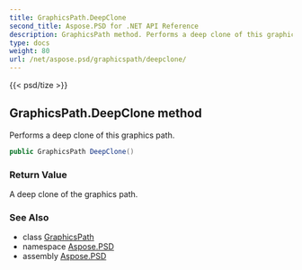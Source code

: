 ```yaml
---
title: GraphicsPath.DeepClone
second_title: Aspose.PSD for .NET API Reference
description: GraphicsPath method. Performs a deep clone of this graphics path
type: docs
weight: 80
url: /net/aspose.psd/graphicspath/deepclone/
---
```

{{< psd/tize >}}
## GraphicsPath.DeepClone method

Performs a deep clone of this graphics path.

```csharp
public GraphicsPath DeepClone()
```

### Return Value

A deep clone of the graphics path.

### See Also

* class [GraphicsPath](../)
* namespace [Aspose.PSD](../../../aspose.psd/)
* assembly [Aspose.PSD](../../../)


